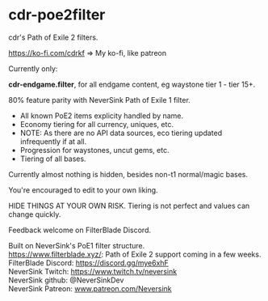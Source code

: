 # cdr-poe2filter
cdr's Path of Exile 2 filters.

https://ko-fi.com/cdrkf => My ko-fi, like patreon

Currently only: 

**cdr-endgame.filter**, for all endgame content, eg waystone tier 1 - tier 15+.

80% feature parity with NeverSink Path of Exile 1 filter.
- All known PoE2 items explicity handled by name.
- Economy tiering for all currency, uniques, etc.
-   NOTE: As there are no API data sources, eco tiering updated infrequently if at all.
- Progression for waystones, uncut gems, etc.
- Tiering of all bases.

Currently almost nothing is hidden, besides non-t1 normal/magic bases.

You're encouraged to edit to your own liking.

HIDE THINGS AT YOUR OWN RISK. Tiering is not perfect and values can change quickly.

Feedback welcome on FilterBlade Discord.

Built on NeverSink's PoE1 filter structure.  
https://www.filterblade.xyz/: Path of Exile 2 support coming in a few weeks.  
FilterBlade Discord: https://discord.gg/mye6xhF  
NeverSink Twitch:    https://www.twitch.tv/neversink  
NeverSink github:    @NeverSinkDev  
NeverSink Patreon:  www.patreon.com/Neversink  
